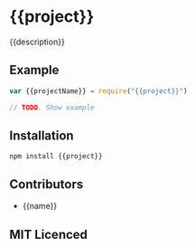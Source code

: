 # {{project}}

<!--
    [![build status][1]][2]
    [![NPM version][3]][4]
    [![Coverage Status][5]][6]
    [![gemnasium Dependency Status][7]][8]
    [![Davis Dependency status][9]][10]
-->

<!-- [![browser support][11]][12] -->

{{description}}

## Example

```js
var {{projectName}} = require("{{project}}")

// TODO. Show example
```

## Installation

`npm install {{project}}`

## Contributors

 - {{name}}

## MIT Licenced

  [1]: https://secure.travis-ci.org/Colingo/{{project}}.png
  [2]: https://travis-ci.org/Colingo/{{project}}
  [3]: https://badge.fury.io/js/{{project}}.png
  [4]: https://badge.fury.io/js/{{project}}
  [5]: https://coveralls.io/repos/Colingo/{{project}}/badge.png
  [6]: https://coveralls.io/r/Colingo/{{project}}
  [7]: https://gemnasium.com/Colingo/{{project}}.png
  [8]: https://gemnasium.com/Colingo/{{project}}
  [9]: https://david-dm.org/Colingo/{{project}}.png
  [10]: https://david-dm.org/Colingo/{{project}}
  [11]: https://ci.testling.com/Colingo/{{project}}.png
  [12]: https://ci.testling.com/Colingo/{{project}}
